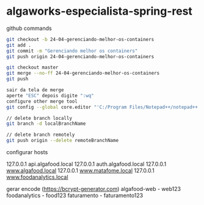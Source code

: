 # algaworks-especialista-spring-rest

github commands

```bash
git checkout -b 24-04-gerenciando-melhor-os-containers
git add .
git commit -m "Gerenciando melhor os containers"
git push origin 24-04-gerenciando-melhor-os-containers

git checkout master
git merge --no-ff 24-04-gerenciando-melhor-os-containers
git push

sair da tela de merge
aperte "ESC" depois digite ":wq"
configure other merge tool
git config --global core.editor "'C:/Program Files/Notepad++/notepad++.exe' -multiInst -notabbar -nosession -noPlugin"

// delete branch locally
git branch -d localBranchName

// delete branch remotely
git push origin --delete remoteBranchName
```

configurar hosts

127.0.0.1       api.algafood.local
127.0.0.1       auth.algafood.local
127.0.0.1       www.algafood.local
127.0.0.1       www.matafome.local
127.0.0.1       www.foodanalytics.local

gerar encode (https://bcrypt-generator.com)
algafood-web - web123
foodanalytics - food123
faturamento - faturamento123